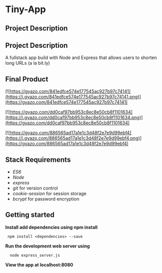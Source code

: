 # Tiny-App


## Project Description

## Project Description

A fullstack app build with Node and Express that allows users to shorten long URLs (a la bit.ly)


## Final Product
[![https://gyazo.com/841edfce574e177545ac927b97c74141](https://i.gyazo.com/841edfce574e177545ac927b97c74141.png)](https://gyazo.com/841edfce574e177545ac927b97c74141)

[![https://gyazo.com/dd0caf97bb953c8ec8e50cb8f1101634](https://i.gyazo.com/dd0caf97bb953c8ec8e50cb8f1101634.png)](https://gyazo.com/dd0caf97bb953c8ec8e50cb8f1101634)

[![https://gyazo.com/886565ad17a1e1c3d48f2e7e9d99ebf4](https://i.gyazo.com/886565ad17a1e1c3d48f2e7e9d99ebf4.png)](https://gyazo.com/886565ad17a1e1c3d48f2e7e9d99ebf4)


## Stack Requirements

*   _ES6_
*   _Node_
*   _express_
*   _git_ for version control
*   _cookie-session_ for session storage
*   _bcrypt_ for password encryption




## Getting started

**Install add dependencies using npm install**


     npm install <dependencies> --save


**Run the development web server using**

      node express_server.js


**View the app at localhost:8080**

